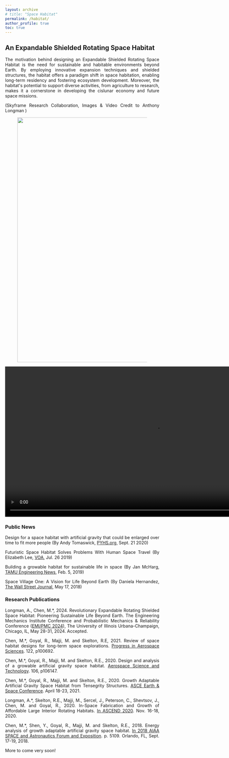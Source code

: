 ```yaml
---
layout: archive
# title: "Space Habitat"
permalink: /habitat/
author_profile: true
toc: true
---
```


<div style="text-align: justify;" markdown="1">

## An Expandable Shielded Rotating Space Habitat 
The motivation behind designing an Expandable Shielded Rotating Space Habitat is the need for sustainable and habitable environments beyond Earth. By employing innovative expansion techniques and shielded structures, the habitat offers a paradigm shift in space habitation, enabling long-term residency and fostering ecosystem development. Moreover, the habitat's potential to support diverse activities, from agriculture to research, makes it a cornerstone in developing the cislunar economy and future space missions. 
<!-- (Skyframe Research Collaboration, Images & Video Credit to Anthony Longman <i class="material-symbols-outlined">anthony.longman@skyframeresearch.com</i>) -->
<!-- (Skyframe Research Collaboration, Images & Video Credit to Anthony Longman <i class="material-symbols-outlined">anthony.longman@skyframeresearch.com</i>) -->
(Skyframe Research Collaboration, Images & Video Credit to Anthony Longman 
<a href="mailto:anthony.longman@skyframeresearch.com"><i class="fas fa-envelope"></i></a>)
<!-- fas fa-envelope -->
<!-- material-icons -->
<!-- We investigate an expandable shielded rotating space habitat presents a groundbreaking approach to pressurized orbital enclosures, starting from a small seed structure and gradually expanding into a V-shaped valley configuration with terraced hillsides, as shown in Figure 1. Successive concentric floor rings and flexible toroidal pressure membranes create a multi-story assembly with airlock docking portals and horticultural floorspace. This symmetrical enclosure surrounds a central void that transforms into a low-pressure atmospheric reserve over time. As the habitat grows, the expandable axial strut accommodates spacecraft docking and supports primary mirrors and radiators. Solar-powered steam thrusters facilitate rotational acceleration while maintaining a non-rotating shield, easing material addition and docking. This innovative habitat design offers significant potential for development in the cislunar economy and beyond, including applications on Venus, Mars, and as Aldrin cyclers. (Images Video Credit to Anthony Longman) -->


<figure><img src="{{ site.url }}/images/rffi/habitat_two.png" width="800"/></figure>

<!-- <figure><img src="{{ site.url }}/images/rffi/habitat_video.mp4" width="100px" height="100px"/></figure> -->

<!-- https://raw.githubusercontent.com/Muhao-Chen/muhao-chen.github.io/main/images/rffi/habitat_video.mp4 -->

<!-- <video width="1000" height="500" controls> -->
<!-- <video width="1000" controls> -->
<video width="982" controls>
  <source src="https://raw.githubusercontent.com/Muhao-Chen/muhao-chen.github.io/main/images/rffi/habitat_video.mp4" type="video/mp4">
  Your browser does not support the video tag.
</video>

<!-- Muhao-Chen/muhao-chen.github.io/blob/main/ -->

### Public News


Design for a space habitat with artificial gravity that could be enlarged over time to fit more people (By Andy Tomaswick, [PYHS.org](https://phys.org/news/2020-09-space-habitat-artificial-gravity-enlarged.html), Sept. 21 2020)

Futuristic Space Habitat Solves Problems With Human Space Travel (By Elizabeth Lee, [VOA](https://www.voanews.com/a/science-health_futuristic-space-habitat-solves-problems-human-space-travel/6172519.html), Jul. 26 2019)

Building a growable habitat for sustainable life in space (By Jan McHarg, [TAMU Engineering News](https://engineering.tamu.edu/news/2019/02/building-a-growable-habitat-for-sustainable-life-in-space.html), Feb. 5, 2019)

Space Village One: A Vision for Life Beyond Earth (By 
Daniela Hernandez, [The Wall Street Journal](https://www.wsj.com/articles/space-village-one-a-vision-for-life-beyond-earth-1526567016), May 17, 2018)



### Research Publications 
<!-- <ol reversed> -->
<!-- <li> -->
Longman, A., Chen, M.*, 2024. Revolutionary Expandable Rotating Shielded Space Habitat: Pioneering Sustainable Life Beyond Earth. The Engineering Mechanics Institute Conference and Probabilistic Mechanics & Reliability Conference (<u>EMI/PMC 2024</u>), The University of Illinois Urbana-Champaign, Chicago, IL, May 28-31, 2024. Accepted.
<!-- </li> -->
<!-- <li> -->
Chen, M.*, Goyal, R., Majji, M. and Skelton, R.E, 2021. Review of space habitat designs for long-term space explorations. <u>Progress in Aerospace Sciences</u>. 122, p100692.
<!-- </li> -->
<!-- <li> -->
Chen, M.*, Goyal, R., Majji, M. and Skelton, R.E., 2020. Design and analysis of a growable artificial gravity space habitat. <u>Aerospace Science and Technology</u>. 106, p106147.
<!-- </li> -->
<!-- <li> -->
Chen, M.*, Goyal, R., Majji, M. and Skelton, R.E., 2020. Growth Adaptable Artificial Gravity Space Habitat from Tensegrity Structures. <u>ASCE Earth & Space Conference</u>. April 18-23, 2021.
<!-- </li> -->
<!-- <li> -->
Longman, A.*, Skelton, R.E., Majji, M., Sercel, J., Peterson, C., Shevtsov, J., Chen, M. and Goyal, R., 2020. In-Space Fabrication and Growth of Affordable Large Interior Rotating Habitats. <u>In ASCEND 2020</u>. Nov. 16-18, 2020. 
<!-- </li> -->
<!-- <li> -->
Chen, M.*, Shen, Y., Goyal, R., Majji, M. and Skelton, R.E., 2018. Energy analysis of growth adaptable artificial gravity space habitat. <u>In 2018 AIAA SPACE and Astronautics Forum and Exposition</u>. p. 5109. Orlando, FL, Sept. 17-19, 2018.
<!-- </li> -->
<!-- </ol> -->



More to come very soon!